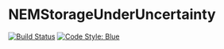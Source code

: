 # NEMStorageUnderUncertainty

[![Build Status](https://github.com/prakaa/NEMStorageUnderUncertainty.jl/actions/workflows/CI.yml/badge.svg?branch=master)](https://github.com/prakaa/NEMStorageUnderUncertainty.jl/actions/workflows/CI.yml?query=branch%3Amaster)
[![Code Style: Blue](https://img.shields.io/badge/code%20style-blue-4495d1.svg)](https://github.com/invenia/BlueStyle)
